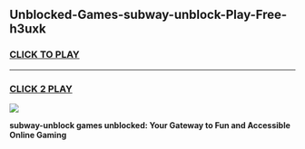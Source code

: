 
## Unblocked-Games-subway-unblock-Play-Free-h3uxk
<h3>
<a href="https://premium76.site?title=subway-unblock&ref=23A">CLICK TO PLAY</a></h3>
<hr>

<h3>
<a href="https://premium76.site?title=subway-unblock&ref=23A">CLICK 2 PLAY</a>
  
</h3>

<a href="https://premium76.site?title=subway-unblock&ref=23A"><img src="https://clearcache.store/games.png"></a>


**subway-unblock games unblocked: Your Gateway to Fun and Accessible Online Gaming**
